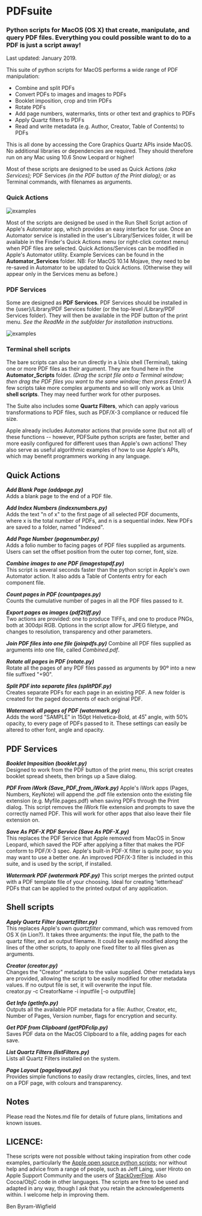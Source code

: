# PDFsuite
### Python scripts for MacOS (OS X) that create, manipulate, and query PDF files.  Everything you could possible want to do to a PDF is just a script away!

Last updated: January 2019.

This suite of python scripts for MacOS performs a wide range of PDF manipulation:  
* Combine and split PDFs
* Convert PDFs to images and images to PDFs
* Booklet imposition, crop and trim PDFs
* Rotate PDFs
* Add page numbers, watermarks, tints or other text and graphics to PDFs
* Apply Quartz filters to PDFs
* Read and write metadata (e.g. Author, Creator, Table of Contents) to PDFs

This is all done by accessing the Core Graphics Quartz APIs inside MacOS. No additional libraries or dependencies are required. They should therefore run on any Mac using 10.6 Snow Leopard or higher!

Most of these scripts are designed to be used as Quick Actions _(aka Services);_ PDF Services _(in the PDF button of the Print dialog);_ or as Terminal commands, with filenames as arguments.

### Quick Actions

<!-- ![sample](docs/example.svg) -->
![examples](doc/quickactionmenu.png)
<!-- <img src="doc/quickactionmenu.png" alt="layers"> -->
Most of the scripts are designed  be used in the Run Shell Script action of Apple's Automator app, which provides an easy interface for use. Once an Automator service is installed in the user's Library/Services folder, it will be available in the Finder's Quick Actions menu (or right-click context menu) when PDF files are selected. Quick Actions/Services can be modified in Apple's Automator utility. 
Example Services can be found in the **Automator_Services** folder. NB: For MacOS 10.14 Mojave, they need to be re-saved in Automator to be updated to Quick Actions. (Otherwise they will appear only in the Services menu as before.)

### PDF Services
Some are designed as **PDF Services**. PDF Services should be installed in the {user}/Library/PDF Services folder (or the top-level /Library/PDF Services folder). They will then be available in the PDF button of the print menu. _See the ReadMe in the subfolder for installation instructions._
<!-- ![sample](docs/example.svg) -->
![examples](doc/PDFbutton.png)
<!-- <img src="doc/PDFbutton.png" alt="layers"> -->

### Terminal shell scripts
The bare scripts can also be run directly in a Unix shell (Terminal), taking one or more PDF files as their argument. They are found here in the **Automator_Scripts** folder. _(Drag the script file onto a Terminal window; then drag the PDF files you want to the same window; then press Enter!)_ 
A few scripts take more complex arguments and so will only work as Unix **shell scripts**. They may need further work for other purposes.

The Suite also includes some **Quartz Filters**, which can apply various transformations to PDF files, such as PDF/X-3 compliance or reduced file size.

Apple already includes Automator actions that provide some (but not all) of these functions -- however, PDFSuite python scripts are faster, better and more easily configured for different uses than Apple's own actions! They also serve as useful algorithmic examples of how to use Apple's APIs, which may benefit programmers working in any language.

## Quick Actions
***Add Blank Page (addpage.py)***  
Adds a blank page to the end of a PDF file.

***Add Index Numbers (indexnumbers.py)***  
Adds the text "n of x" to the first page of all selected PDF documents, where x is the total number of PDFs, and n is a sequential index. New PDFs are saved to a folder, named "Indexed".

***Add Page Number (pagenumber.py)***  
Adds a folio number to facing pages of PDF files supplied as arguments. Users can set the offset position from the outer top corner, font, size.

***Combine images to one PDF (imagestopdf.py)***  
This script is several seconds faster than the python script in Apple's own Automator action. It also adds a Table of Contents entry for each component file.

***Count pages in PDF (countpages.py)***  
Counts the cumulative number of pages in all the PDF files passed to it.

***Export pages as images (pdf2tiff.py)***  
Two actions are provided: one to produce TIFFs, and one to produce PNGs, both at 300dpi RGB. Options in the script allow for JPEG filetype, and changes to resolution, transparency and other parameters. 

***Join PDF files into one file (joinpdfs.py)*** 
Combine all PDF files supplied as arguments into one file, called _Combined.pdf_. 

***Rotate all pages in PDF (rotate.py)***  
Rotate all the pages of any PDF files passed as arguments by 90º into a new file suffixed "+90". 

***Split PDF into separate files (splitPDF.py)***  
Creates separate PDFs for each page in an existing PDF. A new folder is created for the paged documents of each original PDF.

***Watermark all pages of PDF (watermark.py)***  
Adds the word "SAMPLE" in 150pt Helvetica-Bold, at 45˚ angle, with 50% opacity, to every page of PDFs passed to it. These settings can easily be altered to other font, angle and opacity.

## PDF Services
***Booklet Imposition (booklet.py)***  
Designed to work from the PDF button of the print menu, this script creates booklet spread sheets, then brings up a Save dialog.

***PDF From  iWork (Save_PDF_from_iWork.py)***
Apple's iWork apps (Pages, Numbers, KeyNote) will append the .pdf file extension onto the existing file extension (e.g. Myfile.pages.pdf) when saving PDFs through the Print dialog. This script removes the iWork file extension and prompts to save the correctly named PDF. This will work for other apps that also leave their file extension on.

***Save As PDF-X PDF Service (Save As PDF-X.py)***  
This replaces the PDF Service that Apple removed from MacOS in Snow Leopard, which saved the PDF after applying a filter that makes the PDF conform to PDF/X-3 spec. Apple's built-in PDF-X filter is quite poor, so you may want to use a better one. An improved PDF/X-3 filter is included in this suite, and is used by the script, if installed.

***Watermark PDF (watermark PDF.py)***
This script merges the printed output with a PDF template file of your choosing. Ideal for creating 'letterhead' PDFs that can be applied to the printed output of any application.

## Shell scripts
***Apply Quartz Filter (quartzfilter.py)***  
This replaces Apple's own _quartzfilter_ command, which was removed from OS X (in Lion?). It takes three arguments: the input file, the path to the quartz filter, and an output filename. It could be easily modified along the lines of the other scripts, to apply one fixed filter to all files given as arguments.

***Creator (creator.py)***  
Changes the "Creator" metadata to the value supplied. Other metadata keys are provided, allowing the script to be easily modified for other metadata values. If no output file is set, it will overwrite the input file.  
creator.py -c CreatorName -i inputfile [-o outputfile]

***Get Info (getInfo.py)***  
Outputs all the available PDF metadata for a file: Author, Creator, etc, Number of Pages, Version number, flags for encryption and security.

***Get PDF from Clipboard (getPDFclip.py)***  
Saves PDF data on the MacOS Clipboard to a file, adding pages for each save.

***List Quartz Filters (listFilters.py)***  
Lists all Quartz Filters installed on the system.

***Page Layout (pagelayout.py)***  
Provides simple functions to easily draw rectangles, circles, lines, and text on a PDF page, with colours and transparency. 

## Notes

Please read the Notes.md file for details of future plans, limitations and known issues.

## LICENCE:
These scripts were not possible without taking inspiration from other code examples, particularly the [Apple open source python scripts](https://opensource.apple.com/source/pyobjc/); nor without help and advice from a range of people, such as Jeff Laing, user Hiroto on Apple Support Community and the users of [StackOverFlow](http://stackoverflow.com). Also Cocoa/ObjC code in other languages. The scripts are free to be used and adapted in any way, though I ask that you retain the acknowledgements within. I welcome help in improving them.

Ben Byram-Wigfield
